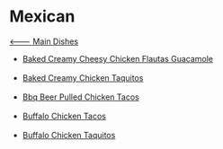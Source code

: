 # Mexican

[<--- Main Dishes](../main-dishes.md)

- [Baked Creamy Cheesy Chicken Flautas Guacamole](./baked-creamy-cheesy-chicken-flautas-guacamole.md)<br><br>
- [Baked Creamy Chicken Taquitos](./baked-creamy-chicken-taquitos.md)<br><br>
- [Bbq Beer Pulled Chicken Tacos](./bbq-beer-pulled-chicken-tacos.md)<br><br>
- [Buffalo Chicken Tacos](./buffalo-chicken-tacos.md)<br><br>
- [Buffalo Chicken Taquitos](./buffalo-chicken-taquitos.md)<br><br>
